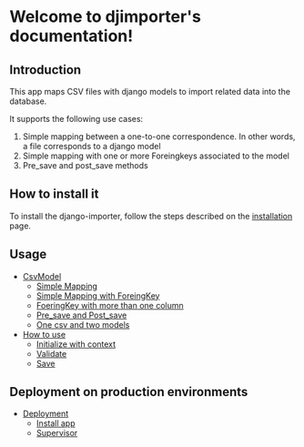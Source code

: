 # Welcome to djimporter's documentation!

## Introduction
This app maps CSV files with django models to import related data into the database.

It supports the following use cases:
  1. Simple mapping between a one-to-one correspondence.
     In other words, a file corresponds to a django model
  2. Simple mapping with one or more Foreingkeys associated to the model
  3. Pre_save and post_save methods

## How to install it
To install the django-importer, follow the steps described on the [installation](installation.md) page.

## Usage

* [CsvModel](csvmodels.md)
  - [Simple Mapping](csvmodels.md#simple-mapping)
  - [Simple Mapping with ForeingKey](csvmodels.md#simple-mapping-with-a-foreingkey)
  - [FoeringKey with more than one column](csvmodels.md#foreingkey-con-m%C3%A1s-de-una-columna)
  - [Pre_save and Post_save](csvmodels.md#pre_save-and-post_save)
  - [One csv and two models](csvmodels.md#one-csv-two-models)
* [How to use](howto.md)
  - [Initialize with context](howto.md#initialize-with-context)
  - [Validate](howto.md#validate)
  - [Save](howto.md#save)

## Deployment on production environments

* [Deployment](deployment.md)
  - [Install app](deployment.md#install-app)
  - [Supervisor](deployment.md#supervisor)

